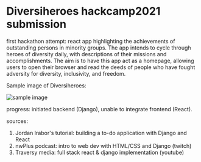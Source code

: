 # Diversiheroes hackcamp2021 submission
first hackathon attempt: react app highlighting the achievements of outstanding persons in minority groups. The app intends to cycle through heroes of diversity daily, with descriptions of their missions and accomplishments. The aim is to have this app act as a homepage, allowing users to open their browser and read the deeds of people who have fought adversity for diversity, inclusivity, and freedom. 

Sample image of Diversiheroes: 

![sample image](https://github.com/jessaberry/hackcamp2021/blob/main/sample.png)

progress: initiated backend (Django), unable to integrate frontend (React). 

sources:
1. Jordan Irabor's tutorial: building a to-do application with Django and React 
2. nwPlus podcast: intro to web dev with HTML/CSS and Django (twitch)
3. Traversy media: full stack react & django implementation (youtube)
